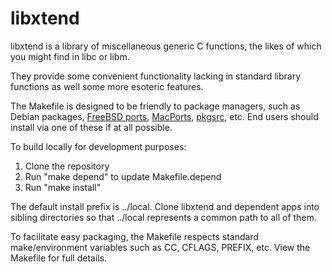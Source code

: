 # libxtend

libxtend is a library of miscellaneous generic C functions, the likes of
which you might find in libc or libm.

They provide some convenient functionality lacking in standard library
functions as well some more esoteric features.

The Makefile is designed to be friendly to package managers, such as
Debian packages, [FreeBSD ports](https://www.freebsd.org/ports/),
[MacPorts](https://www.macports.org/), [pkgsrc](https://pkgsrc.org/), etc.
End users should install via one of these if at all possible.

To build locally for development purposes:

1. Clone the repository
2. Run "make depend" to update Makefile.depend
3. Run "make install"

The default install prefix is ../local.  Clone libxtend and dependent apps
into sibling directories so that ../local represents a common path to all of
them.

To facilitate easy packaging, the Makefile respects standard make/environment
variables such as CC, CFLAGS, PREFIX, etc.  View the Makefile for full details.
